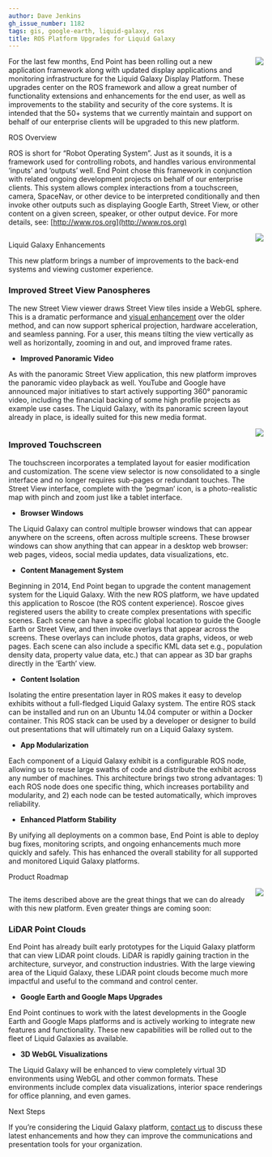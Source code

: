 ```yaml
---
author: Dave Jenkins
gh_issue_number: 1182
tags: gis, google-earth, liquid-galaxy, ros
title: ROS Platform Upgrades for Liquid Galaxy
---
```


<div class="separator" style="clear: both; text-align: center;"><a href="/blog/2015/12/14/ros-platform-upgrades-for-liquid-galaxy/image-0-big.jpeg" imageanchor="1" style="clear: right; float: right; margin-bottom: 1em; margin-left: 1em;"><img border="0" src="/blog/2015/12/14/ros-platform-upgrades-for-liquid-galaxy/image-0.jpeg"/></a></div>

For the last few months, End Point has been rolling out a new application framework along with updated display applications and monitoring infrastructure for the Liquid Galaxy Display Platform.  These upgrades center on the ROS framework and allow a great number of functionality extensions and enhancements for the end user, as well as improvements to the stability and security of the core systems. It is intended that the 50+ systems that we currently maintain and support on behalf of our enterprise clients will be upgraded to this new platform.

ROS Overview

ROS is short for “Robot Operating System”.  Just as it sounds, it is a framework used for controlling robots, and handles various environmental ‘inputs’ and ‘outputs’ well.  End Point chose this framework in conjunction with related ongoing development projects on behalf of our enterprise clients.  This system allows complex interactions from a touchscreen, camera, SpaceNav, or other device to be interpreted conditionally and then invoke other outputs such as displaying Google Earth, Street View, or other content on a given screen, speaker, or other output device.  For more details, see: [http://www.ros.org](http://www.ros.org)

<div class="separator" style="clear: both; text-align: center;"><a href="/blog/2015/12/14/ros-platform-upgrades-for-liquid-galaxy/image-1-big.jpeg" imageanchor="1" style="clear: right; float: right; margin-bottom: 1em; margin-left: 1em;"><img border="0" src="/blog/2015/12/14/ros-platform-upgrades-for-liquid-galaxy/image-1.jpeg"/></a></div>

Liquid Galaxy Enhancements

This new platform brings a number of improvements to the back-end systems and viewing customer experience.

### Improved Street View Panospheres

The new Street View viewer draws Street View tiles inside a WebGL sphere.  This is a dramatic performance and [visual enhancement](https://www.youtube.com/watch?v=YvQ5JmXx3Bg) over the older method, and can now support spherical projection, hardware acceleration, and seamless panning.  For a user, this means tilting the view vertically as well as horizontally, zooming in and out, and improved frame rates.
- **Improved Panoramic Video**

As with the panoramic Street View application, this new platform improves the panoramic video playback as well.  YouTube and Google have announced major initiatives to start actively supporting 360° panoramic video, including the financial backing of some high profile projects as  example use cases.  The Liquid Galaxy, with its panoramic screen layout already in place, is ideally suited for this new media format.

<div class="separator" style="clear: both; text-align: center;"><a href="/blog/2015/12/14/ros-platform-upgrades-for-liquid-galaxy/image-2-big.png" imageanchor="1" style="clear: right; float: right; margin-bottom: 1em; margin-left: 1em;"><img border="0" src="/blog/2015/12/14/ros-platform-upgrades-for-liquid-galaxy/image-2.png"/></a></div>

### Improved Touchscreen

The touchscreen incorporates a templated layout for easier modification and customization.  The scene view selector is now consolidated to a single interface and no longer requires sub-pages or redundant touches.  The Street View interface, complete with the ‘pegman’ icon, is a photo-realistic map with pinch and zoom just like a tablet interface.
- **Browser Windows**

The Liquid Galaxy can control multiple browser windows that can appear anywhere on the screens, often across multiple screens.  These browser windows can show anything that can appear in a desktop web browser: web pages, videos, social media updates, data visualizations, etc.
- **Content Management System**

Beginning in 2014, End Point began to upgrade the content management system for the Liquid Galaxy.  With the new ROS platform, we have updated this application to Roscoe (the ROS content experience).  Roscoe gives registered users the ability to create complex presentations with specific scenes.  Each scene can have a specific global location to guide the Google Earth or Street View, and then invoke overlays that appear across the screens.  These overlays can include photos,  data graphs, videos, or web pages.  Each scene can also include a specific KML data set e.g., population density data, property value data, etc.) that can appear as 3D bar graphs directly in the ‘Earth’ view.
- **Content Isolation**

Isolating the entire presentation layer in ROS makes it easy to develop exhibits without a full-fledged Liquid Galaxy system.  The entire ROS stack can be installed and run on an Ubuntu 14.04 computer or within a Docker container.  This ROS stack can be used by a developer or designer to build out presentations that will ultimately run on a Liquid Galaxy system.
- **App Modularization**

Each component of a Liquid Galaxy exhibit is a configurable ROS node, allowing us to reuse large swaths of code and distribute the exhibit across any number of machines. This architecture brings two strong advantages: 1) each ROS node does one specific thing, which increases portability and modularity, and 2) each node can be tested automatically, which improves reliability.
- **Enhanced Platform Stability**

By unifying all deployments on a common base, End Point is able to deploy bug fixes, monitoring scripts, and ongoing enhancements much more quickly and safely.  This has enhanced the overall stability for all supported and monitored Liquid Galaxy platforms.

Product Roadmap

<div class="separator" style="clear: both; text-align: center;"><a href="/blog/2015/12/14/ros-platform-upgrades-for-liquid-galaxy/image-3-big.png" imageanchor="1" style="clear: right; float: right; margin-bottom: 1em; margin-left: 1em;"><img border="0" src="/blog/2015/12/14/ros-platform-upgrades-for-liquid-galaxy/image-3.png"/></a></div>

The items described above are the great things that we can do already with this new platform.  Even greater things are coming soon:

### LiDAR Point Clouds

End Point has already built early prototypes for the Liquid Galaxy platform that can view LiDAR point clouds.  LiDAR is rapidly gaining traction in the architecture, surveyor, and construction industries.  With the large viewing area of the Liquid Galaxy, these LiDAR point clouds become much more impactful and useful to the command and control center.
- **Google Earth and Google Maps Upgrades**

End Point continues to work with the latest developments in the Google Earth and Google Maps platforms and is actively working to integrate new features and functionality. These new capabilities will be rolled out to the fleet of Liquid Galaxies as available.
- **3D WebGL Visualizations**

The Liquid Galaxy will be enhanced to view completely virtual 3D environments using WebGL and other common formats.  These environments include complex data visualizations, interior space renderings for office planning, and even games.

Next Steps

If you’re considering the Liquid Galaxy platform, [contact us](https://liquidgalaxy.endpoint.com/#contact) to discuss these latest enhancements and how they can improve the communications and presentation tools for your organization.
